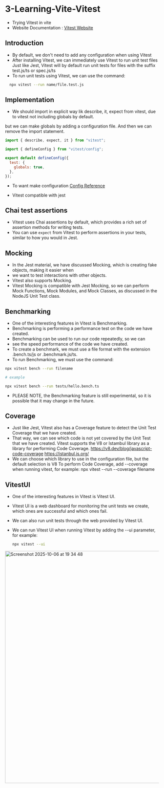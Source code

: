 # 3-Learning-Vite-Vitest

- Trying Vitest in vite
- Website Documentation :
  [Vitest Website](https://www.vitest.dev)

## Introduction

- By default, we don't need to add any configuration when using Vitest
- After installing Vitest, we can immediately use Vitest to run unit test files Just like Jest, Vitest will by default run unit tests for files with the suffix
  test.js/ts or spec.js/ts
- To run unit tests using Vitest, we can use the command:

```zsh
  npx vitest --run name/file.test.js
```

## Implementation

- We should import in explicit way lik describe, it, expect from vitest, due to vitest not including globals by default.

but we can make globals by adding a configuration file. And then we can remove the import statement.

```ts
import { describe, expect, it } from "vitest";
```

```js
import { defineConfig } from "vitest/config";

export default defineConfig({
  test: {
    globals: true,
  },
});
```

- To want make configuration [Config Reference](https://www.vitest.dev/config/)

- Vitest compatible with jest

## Chai test assertions

- Vitest uses Chai assertions by default, which provides a rich set of assertion methods for writing tests.
- You can use `expect` from Vitest to perform assertions in your tests, similar to how you would in Jest.

## Mocking

- In the Jest material, we have discussed Mocking, which is creating fake objects, making it easier when
- we want to test interactions with other objects.
- Vitest also supports Mocking.
- Vitest Mocking is compatible with Jest Mocking, so we can perform Mock Functions, Mock Modules, and Mock Classes, as discussed in the NodeJS Unit Test class.

## Benchmarking

- One of the interesting features in Vitest is Benchmarking.
- Benchmarking is performing a performance test on the code we have created.
- Benchmarking can be used to run our code repeatedly, so we can
- see the speed performance of the code we have created.
- To create a benchmark, we must use a file format with the extension .bench.ts/js or .benchmark.js/ts.
- To run Benchmarking, we must use the command:

```zsh
npx vitest bench --run filename

# example

npx vitest bench --run tests/hello.bench.ts
```

- PLEASE NOTE, the Benchmarking feature is still experimental, so it is possible that it may change in the future.

## Coverage

- Just like Jest, Vitest also has a Coverage feature to detect the Unit Test Coverage that we have created.
- That way, we can see which code is not yet covered by the Unit Test that we have created. Vitest supports the V8 or Istambul library as a library for performing Code Coverage.
  https://v8.dev/blog/javascript-code-coverage
  https://istanbul.js.org/
- We can choose which library to use in the configuration file, but the default selection is V8
  To perform Code Coverage, add --coverage when running vitest, for example: npx vitest --run --coverage filename

## VitestUI

- One of the interesting features in Vitest is Vitest UI.
- Vitest UI is a web dashboard for monitoring the unit tests we create, which ones are successful and which ones fail.
- We can also run unit tests through the web provided by Vitest UI.
- We can run Vitest UI when running Vitest by adding the --ui parameter, for example:

  ```zsh
  npx vitest --ui
  ```
<img width="1067" height="760" alt="Screenshot 2025-10-06 at 19 34 48" src="https://github.com/user-attachments/assets/989909f9-e8db-4e5f-8482-d4dafe487d4b" />
